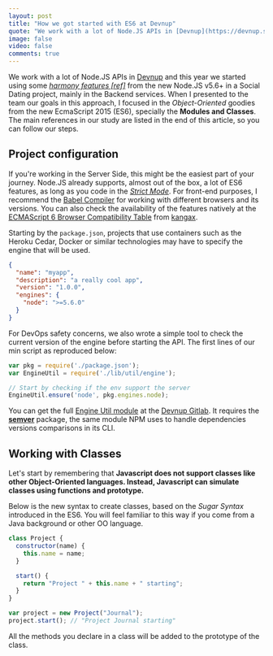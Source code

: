 ```yaml
---
layout: post
title: "How we got started with ES6 at Devnup"
quote: "We work with a lot of Node.JS APIs in [Devnup](https://devnup.solutions) and this year we started using some [*harmony features [ref]*](#) from the new Node.JS v5.6+ in a Social Dating project, mainly in the Backend services. When I presented to the team our goals in this approach, I focused in the *Object-Oriented* goodies from the new EcmaScript 2015 (ES6), specially the **Modules and Classes**. The main references in our study are listed in the end of this article, so you can follow our steps."
image: false
video: false
comments: true
---
```


We work with a lot of Node.JS APIs in [Devnup](https://devnup.solutions) and this year we started using some [*harmony features [ref]*](#) from the new Node.JS v5.6+ in a Social Dating project, mainly in the Backend services. When I presented to the team our goals in this approach, I focused in the *Object-Oriented* goodies from the new EcmaScript 2015 (ES6), specially the **Modules and Classes**. The main references in our study are listed in the end of this article, so you can follow our steps.

## Project configuration

If you're working in the Server Side, this might be the easiest part of your journey. Node.JS already supports, almost out of the box, a lot of ES6 features, as long as you code in the [*Strict Mode*](). For front-end purposes, I recommend the [Babel Compiler](https://babeljs.io/) for working with different browsers and its versions. You can also check the availability of the features natively at the [ECMAScript 6 Browser Compatibility Table](http://kangax.github.io/compat-table/es6/) from [kangax](https://kangax.github.io).

Starting by the ```package.json```, projects that use containers such as the Heroku Cedar, Docker or similar technologies may have to specify the engine that will be used.

```json
{
  "name": "myapp",
  "description": "a really cool app",
  "version": "1.0.0",
  "engines": {
    "node": ">=5.6.0"
  }
}
```

For DevOps safety concerns, we also wrote a simple tool to check the current version of the engine before starting the API. The first lines of our min script as reproduced below:


```javascript
var pkg = require('./package.json');
var EngineUtil = require('./lib/util/engine');

// Start by checking if the env support the server
EngineUtil.ensure('node', pkg.engines.node);
```

You can get the full [Engine Util module]() at the [Devnup Gitlab](http://gitlab.devnup.com/public). It requires the **[semver](https://npmjs.org/package/semver)** package, the same module NPM uses to handle dependencies versions comparisons in its CLI.

## Working with Classes

Let's start by remembering that **Javascript does not support classes like other Object-Oriented languages. Instead, Javascript can simulate classes using functions and prototype.**

Below is the new syntax to create classes, based on the *Sugar Syntax* introduced in the ES6. You will feel familiar to this way if you come from a Java background or other OO language.

```javascript
class Project {
  constructor(name) {
    this.name = name;
  }

  start() {
    return "Project " + this.name + " starting";
  }
}

var project = new Project("Journal");
project.start(); // "Project Journal starting"
```

All the methods you declare in a class will be added to the prototype of the class.